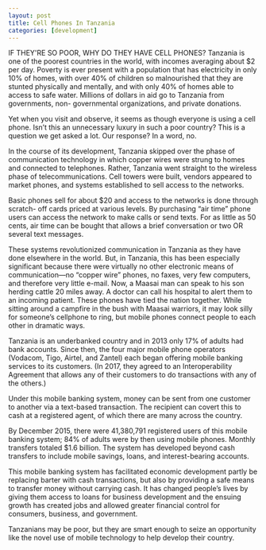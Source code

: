 ```yaml
---
layout: post
title: Cell Phones In Tanzania
categories: [development]
---
```

IF THEY'RE SO POOR, WHY DO THEY HAVE CELL PHONES?
Tanzania is one of the poorest countries in the world, with incomes averaging about $2 per day. Poverty is ever present with a population that has electricity in only 10% of homes, with over 40% of children so malnourished that they are stunted physically and mentally, and with only 40% of homes able to access to safe water. Millions of dollars in aid go to Tanzania from governments, non- governmental organizations, and private donations.

Yet when you visit and observe, it seems as though everyone is using a cell phone. Isn’t this an unnecessary luxury in such a poor country? This is a question we get asked a lot. Our response? In a word, no.

In the course of its development, Tanzania skipped over the phase of communication technology in which copper wires were strung to homes and connected to telephones. Rather, Tanzania went straight to the wireless phase of telecommunications. Cell towers were built, vendors appeared to market phones, and systems established to sell access to the networks.

Basic phones sell for about $20 and access to the networks is done through scratch- off cards priced at various levels. By purchasing “air time” phone users can access the network to make calls or send texts. For as little as 50 cents, air time can be bought that allows a brief conversation or two OR several text messages.

These systems revolutionized communication in Tanzania as they have done elsewhere in the world. But, in Tanzania, this has been especially significant because there were virtually no other electronic means of communication—no “copper wire” phones, no faxes, very few computers, and therefore very little e-mail. Now, a Maasai man can speak to his son herding cattle 20 miles away. A doctor can call his hospital to alert them to an incoming patient. These phones have tied the nation together. While sitting around a campfire in the bush with Maasai warriors, it may look silly for someone’s cellphone to ring, but mobile phones connect people to each other in dramatic ways.

Tanzania is an underbanked country and in 2013 only 17% of adults had bank accounts. Since then, the four major mobile phone operators (Vodacom, Tigo, Airtel, and Zantel) each began offering mobile banking services to its customers. (In 2017, they agreed to an Interoperability Agreement that allows any of their customers to do transactions with any of the others.)

Under this mobile banking system, money can be sent from one customer to another via a text-based transaction. The recipient can covert this to cash at a registered agent, of which there are many across the country.

By December 2015, there were 41,380,791 registered users of this mobile banking system; 84% of adults were by then using mobile phones. Monthly transfers totaled $1.6 billion. The system has developed beyond cash transfers to include mobile savings, loans, and interest-bearing accounts.

This mobile banking system has facilitated economic development partly be replacing barter with cash transactions, but also by providing a safe means to transfer money without carrying cash. It has changed people’s lives by giving them access to loans for business development and the ensuing growth has created jobs and allowed greater financial control for consumers, business, and government.

Tanzanians may be poor, but they are smart enough to seize an opportunity like the novel use of mobile technology to help develop their country.
